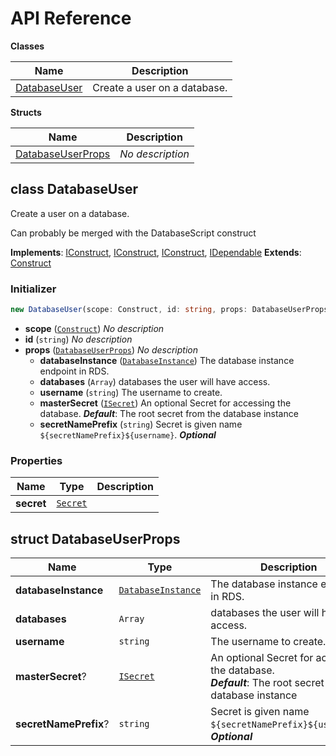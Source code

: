 # API Reference

**Classes**

Name|Description
----|-----------
[DatabaseUser](#matthewbonig-rds-tools-databaseuser)|Create a user on a database.


**Structs**

Name|Description
----|-----------
[DatabaseUserProps](#matthewbonig-rds-tools-databaseuserprops)|*No description*



## class DatabaseUser  <a id="matthewbonig-rds-tools-databaseuser"></a>

Create a user on a database.

Can probably be merged with the DatabaseScript construct

__Implements__: [IConstruct](#constructs-iconstruct), [IConstruct](#aws-cdk-core-iconstruct), [IConstruct](#constructs-iconstruct), [IDependable](#aws-cdk-core-idependable)
__Extends__: [Construct](#aws-cdk-core-construct)

### Initializer




```ts
new DatabaseUser(scope: Construct, id: string, props: DatabaseUserProps)
```

* **scope** (<code>[Construct](#aws-cdk-core-construct)</code>)  *No description*
* **id** (<code>string</code>)  *No description*
* **props** (<code>[DatabaseUserProps](#matthewbonig-rds-tools-databaseuserprops)</code>)  *No description*
  * **databaseInstance** (<code>[DatabaseInstance](#aws-cdk-aws-rds-databaseinstance)</code>)  The database instance endpoint in RDS. 
  * **databases** (<code>Array<string></code>)  databases the user will have access. 
  * **username** (<code>string</code>)  The username to create. 
  * **masterSecret** (<code>[ISecret](#aws-cdk-aws-secretsmanager-isecret)</code>)  An optional Secret for accessing the database. __*Default*__: The root secret from the database instance
  * **secretNamePrefix** (<code>string</code>)  Secret is given name `${secretNamePrefix}${username}`. __*Optional*__



### Properties


Name | Type | Description 
-----|------|-------------
**secret** | <code>[Secret](#aws-cdk-aws-secretsmanager-secret)</code> | <span></span>



## struct DatabaseUserProps  <a id="matthewbonig-rds-tools-databaseuserprops"></a>






Name | Type | Description 
-----|------|-------------
**databaseInstance** | <code>[DatabaseInstance](#aws-cdk-aws-rds-databaseinstance)</code> | The database instance endpoint in RDS.
**databases** | <code>Array<string></code> | databases the user will have access.
**username** | <code>string</code> | The username to create.
**masterSecret**? | <code>[ISecret](#aws-cdk-aws-secretsmanager-isecret)</code> | An optional Secret for accessing the database.<br/>__*Default*__: The root secret from the database instance
**secretNamePrefix**? | <code>string</code> | Secret is given name `${secretNamePrefix}${username}`.<br/>__*Optional*__



